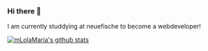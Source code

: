 ### Hi there 👋
I am currently studdying at neuefische to become a webdeveloper!

[![mLolaMaria's github stats](https://github-readme-stats.vercel.app/api?username=LolaMaria)](https://github.com/anuraghazra/github-readme-stats)
<!--
**LolaMaria/LolaMaria** is a ✨ _special_ ✨ repository because its `README.md` (this file) appears on your GitHub profile.

Here are some ideas to get you started:

- 🔭 I’m currently working on ...
- 🌱 I’m currently learning ...
- 👯 I’m looking to collaborate on ...
- 🤔 I’m looking for help with ...
- 💬 Ask me about ...
- 📫 How to reach me: ...
- 😄 Pronouns: ...
- ⚡ Fun fact: ...
-->
